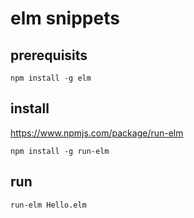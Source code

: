 # elm snippets


## prerequisits

    npm install -g elm

## install

https://www.npmjs.com/package/run-elm

    npm install -g run-elm

## run

    run-elm Hello.elm

